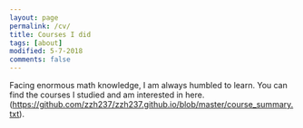 ```yaml
---
layout: page
permalink: /cv/
title: Courses I did
tags: [about]
modified: 5-7-2018
comments: false
---
```



Facing enormous math knowledge, I am always humbled to learn. You can find the courses I studied and am interested in here. (https://github.com/zzh237/zzh237.github.io/blob/master/course_summary.txt).
